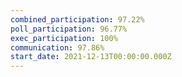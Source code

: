 ```yaml
---
combined_participation: 97.22%
poll_participation: 96.77%
exec_participation: 100%
communication: 97.86%
start_date: 2021-12-13T00:00:00.000Z
---
```

